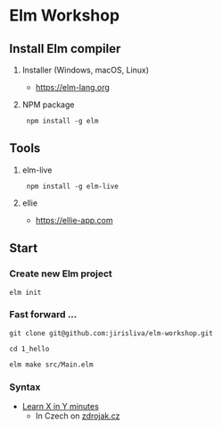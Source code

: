 # Elm Workshop

## Install Elm compiler

1. Installer (Windows, macOS, Linux)
    - https://elm-lang.org

2. NPM package

        npm install -g elm

## Tools

1. elm-live

        npm install -g elm-live

2. ellie
    - https://ellie-app.com

## Start

### Create new Elm project

    elm init

### Fast forward ...

    git clone git@github.com:jirisliva/elm-workshop.git

    cd 1_hello

    elm make src/Main.elm

### Syntax

- [Learn X in Y minutes](https://learnxinyminutes.com/docs/elm/)
  - In Czech on [zdrojak.cz](https://www.zdrojak.cz/clanky/rychly-prehled-elm/)

